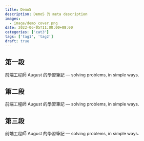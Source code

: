 ```yaml
---
title: Demo5
description: Demo5 的 meta description
images:
  - image/demo_cover.png
date: 2022-06-05T11:00:00+08:00
categories: ['cat3']
tags: ['tag1', 'tag2']
draft: true
---
```


## 第一段
前端工程師 August 的學習筆記 — solving problems, in simple ways.

## 第二段
前端工程師 August 的學習筆記 — solving problems, in simple ways.

## 第三段
前端工程師 August 的學習筆記 — solving problems, in simple ways.